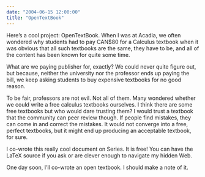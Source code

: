 ```yaml
---
date: "2004-06-15 12:00:00"
title: "OpenTextBook"
---
```




Here&rsquo;s a cool project: OpenTextBook. When I was at Acadia, we often wondered why students had to pay CAN$80 for a Calculus textbook when it was obvious that all such textbooks are the same, they have to be, and all of the content has been known for quite some time.

What are we paying publisher for, exactly? We could never quite figure out, but because, neither the university nor the professor ends up paying the bill, we keep asking students to buy expensive textbooks for no good reason.

To be fair, professors are not evil. Not all of them. Many wondered whether we could write a free calculus textbooks ourselves. I think there are some free textbooks but who would dare trusting them? I would trust a textbook that the community can peer review though. If people find mistakes, they can come in and correct the mistakes. It would not converge into a free, perfect textbooks, but it might end up producing an acceptable textbook, for sure.

I co-wrote this really cool document on Series. It is free! You can have the LaTeX source if you ask or are clever enough to navigate my hidden Web.

One day soon, I&rsquo;ll co-wrote an open textbook. I should make a note of it.

